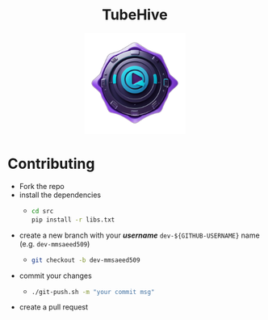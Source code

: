 <h1 align="center"> TubeHive </h1>

<div align="center">
    <img src="./TubeHive.png" alt="TubeHive Logo" width="200" />
</div>

# Contributing

- Fork the repo
- install the dependencies
  - ```bash
    cd src
    pip install -r libs.txt 
    ```
- create a new branch with your **_username_** `dev-${GITHUB-USERNAME}` name (e.g. `dev-mmsaeed509`)
  - ```bash
    git checkout -b dev-mmsaeed509
    ```
- commit your changes
  - ```bash
    ./git-push.sh -m "your commit msg"
    ```
- create a pull request
